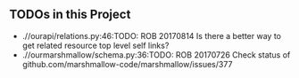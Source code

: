 ## TODOs in this Project
 * .//ourapi/relations.py:46:TODO: ROB 20170814 Is there a better way to get related resource top level self links?
 * .//ourmarshmallow/schema.py:36:TODO: ROB 20170726 Check status of github.com/marshmallow-code/marshmallow/issues/377
